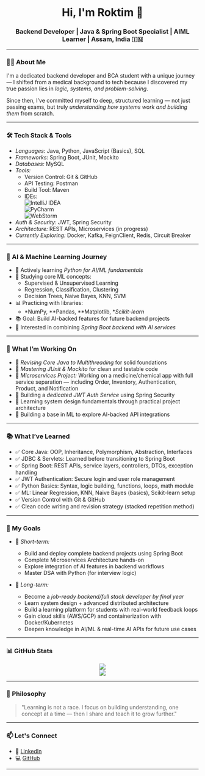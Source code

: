 <h1 align="center">Hi, I'm Roktim 👋</h1>
<h3 align="center">Backend Developer | Java & Spring Boot Specialist | AIML Learner | Assam, India 🇮🇳</h3>

---

### 👨‍💻 About Me

I'm a dedicated backend developer and BCA student with a unique journey — I shifted from a medical background to tech because I discovered my true passion lies in *logic, systems, and problem-solving*.

Since then, I’ve committed myself to deep, structured learning — not just passing exams, but truly *understanding how systems work and building them* from scratch.

---

### 🛠 Tech Stack & Tools

- *Languages:* Java, Python, JavaScript (Basics), SQL  
- *Frameworks:* Spring Boot, JUnit, Mockito  
- *Databases:* MySQL  
- *Tools:*  
  - Version Control: Git & GitHub  
  - API Testing: Postman  
  - Build Tool: Maven  
  - IDEs:  
    ![IntelliJ IDEA](https://img.shields.io/badge/IntelliJ_IDEA-000000?style=flat&logo=intellij-idea&logoColor=white)  
    ![PyCharm](https://img.shields.io/badge/PyCharm-000000?style=flat&logo=pycharm&logoColor=white)  
    ![WebStorm](https://img.shields.io/badge/WebStorm-000000?style=flat&logo=webstorm&logoColor=white)  
- *Auth & Security:* JWT, Spring Security  
- *Architecture:* REST APIs, Microservices (in progress)  
- *Currently Exploring:* Docker, Kafka, FeignClient, Redis, Circuit Breaker  

---

### 🤖 AI & Machine Learning Journey

- 🚀 Actively learning *Python for AI/ML fundamentals*
- 🧠 Studying core ML concepts:  
  - Supervised & Unsupervised Learning  
  - Regression, Classification, Clustering  
  - Decision Trees, Naive Bayes, KNN, SVM  
- 📊 Practicing with libraries:  
  - *NumPy, **Pandas, **Matplotlib, **Scikit-learn*  
- 📚 Goal: Build AI-backed features for future backend projects  
- 🤝 Interested in combining *Spring Boot backend with AI services*

---

### 🚧 What I’m Working On

- 🔄 *Revising Core Java to Multithreading* for solid foundations  
- 🧪 *Mastering JUnit & Mockito* for clean and testable code  
- 🧩 *Microservices Project:* Working on a medicine/chemical app with full service separation — including Order, Inventory, Authentication, Product, and Notification  
- 🔐 Building a *dedicated JWT Auth Service* using Spring Security  
- 🧠 Learning system design fundamentals through practical project architecture  
- 🤖 Building a base in ML to explore AI-backed API integrations  

---

### 📚 What I’ve Learned

- ✅ Core Java: OOP, Inheritance, Polymorphism, Abstraction, Interfaces  
- ✅ JDBC & Servlets: Learned before transitioning to Spring Boot  
- ✅ Spring Boot: REST APIs, service layers, controllers, DTOs, exception handling  
- ✅ JWT Authentication: Secure login and user role management  
- ✅ Python Basics: Syntax, logic building, functions, loops, math module  
- ✅ ML: Linear Regression, KNN, Naive Bayes (basics), Scikit-learn setup  
- ✅ Version Control with Git & GitHub  
- ✅ Clean code writing and revision strategy (stacked repetition method)

---

### 🎯 My Goals

- 🔨 *Short-term:*  
  - Build and deploy complete backend projects using Spring Boot  
  - Complete Microservices Architecture hands-on  
  - Explore integration of AI features in backend workflows  
  - Master DSA with Python (for interview logic)  

- 🚀 *Long-term:*  
  - Become a *job-ready backend/full stack developer by final year*  
  - Learn system design + advanced distributed architecture  
  - Build a learning platform for students with real-world feedback loops  
  - Gain cloud skills (AWS/GCP) and containerization with Docker/Kubernetes  
  - Deepen knowledge in AI/ML & real-time AI APIs for future use cases  

---

### 📊 GitHub Stats

<p align="center">
  <img src="https://github-readme-stats.vercel.app/api?username=YOUR_GITHUB_USERNAME&show_icons=true&theme=radical" />
  <br/>
  <img src="https://github-readme-streak-stats.herokuapp.com?user=YOUR_GITHUB_USERNAME&theme=radical" />
</p>

---

### 🧠 Philosophy

> "Learning is not a race. I focus on building understanding, one concept at a time — then I share and teach it to grow further."

---

### 📫 Let's Connect

- 💼 [LinkedIn](https://linkedin.com/in/YOUR_LINKEDIN)
- 💻 [GitHub](https://github.com/YOUR_GITHUB_USERNAME)

---
